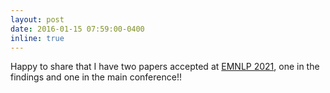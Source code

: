 ```yaml
---
layout: post
date: 2016-01-15 07:59:00-0400
inline: true
---
```


Happy to share that I have two papers accepted at [EMNLP 2021](https://2021.emnlp.org/), one in the findings and one in the main conference!!
